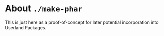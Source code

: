 # About `./make-phar`

This is just here as a proof-of-concept for later potential incorporation into Userland Packages.